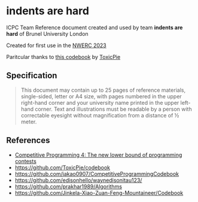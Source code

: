 # indents are hard
ICPC Team Reference document created and used by team **indents are hard** of Brunel University London

Created for first use in the [NWERC 2023](https://www.nwerc.eu/)

Paritcular thanks to [this codebook](https://github.com/ToxicPie/codebook/tree/master) by [ToxicPie](https://github.com/ToxicPie)

## Specification

> This document may contain up to 25 pages of reference materials, single-sided, letter or A4 size, with pages numbered in the upper right-hand corner and your university name printed in the upper left-hand corner. Text and illustrations must be readable by a person with correctable eyesight without magnification from a distance of ½ meter.

## References
- [Competitive Programming 4: The new lower bound of programming contests](https://cpbook.net/)
- https://github.com/ToxicPie/codebook
- https://github.com/jakao0907/CompetitiveProgrammingCodebook
- https://github.com/edisonhello/waynedisonitau123/
- https://github.com/prakhar1989/Algorithms
- https://github.com/Jinkela-Xiao-Zuan-Feng-Mountaineer/Codebook
